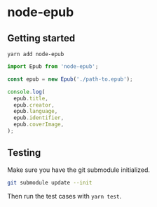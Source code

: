 # node-epub

## Getting started

    yarn add node-epub

```typescript
import Epub from 'node-epub';

const epub = new Epub('./path-to.epub');

console.log(
  epub.title,
  epub.creator,
  epub.language,
  epub.identifier,
  epub.coverImage,
);
```

## Testing

Make sure you have the git submodule initialized.

```bash
git submodule update --init
```

Then run the test cases with `yarn test`.
